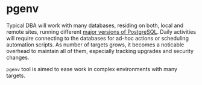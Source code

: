 pgenv
=====

Typical DBA will work with many databases, residing on both, local and remote
sites, running different [major versions of PostgreSQL][1]. Daily activities
will require connecting to the databases for ad-hoc actions or scheduling
automation scripts. As number of targets grows, it becomes a noticable
overhead to maintain all of them, especially tracking upgrades and security
changes.

`pgenv` tool is aimed to ease work in complex environments with many targets.


[1]: http://www.postgresql.org/support/versioning/
